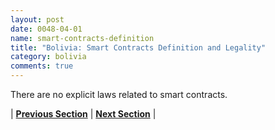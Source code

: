 ```yaml
---
layout: post
date: 0048-04-01
name: smart-contracts-definition
title: "Bolivia: Smart Contracts Definition and Legality"
category: bolivia
comments: true
---
```


There are no explicit laws related to smart contracts.




| **[Previous Section]( https://neo-project.github.io/global-blockchain-compliance-hub//bolivia/bolivia-final-liability.html)** | **[Next Section]( https://neo-project.github.io/global-blockchain-compliance-hub//bolivia/bolivia-dispute-resolution.html)** |

